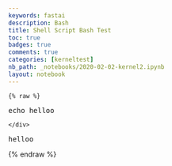 ```yaml
---
keywords: fastai
description: Bash
title: Shell Script Bash Test
toc: true 
badges: true
comments: true
categories: [kerneltest]
nb_path: _notebooks/2020-02-02-kernel2.ipynb
layout: notebook
---
```


<!--
#################################################
### THIS FILE WAS AUTOGENERATED! DO NOT EDIT! ###
#################################################
# file to edit: _notebooks/2020-02-02-kernel2.ipynb
-->

<div class="container" id="notebook-container">
        
    {% raw %}
    
<div class="cell border-box-sizing code_cell rendered">
<div class="input">

<div class="inner_cell">
    <div class="input_area">
<div class=" highlight hl-bash"><pre><span></span><span class="nb">echo</span> helloo
</pre></div>

    </div>
</div>
</div>

<div class="output_wrapper">
<div class="output">

<div class="output_area">

<div class="output_subarea output_stream output_stdout output_text">
<pre>helloo
</pre>
</div>
</div>

</div>
</div>

</div>
    {% endraw %}

</div>
 


